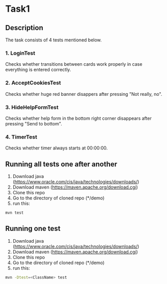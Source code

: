 # Task1
## Description
The task consists of 4 tests mentioned below.

### 1. LoginTest
Checks whether transitions between cards work properly in case everything is entered correctly.
### 2. AcceptCookiesTest
Checks whether huge red banner disappers after pressing "Not really, no".
### 3. HideHelpFormTest
Checks whether help form in the bottom right corner disappears after pressing "Send to bottom".
### 4. TimerTest
Checks whether timer always starts at 00:00:00.

## Running all tests one after another
1. Download java (https://www.oracle.com/cis/java/technologies/downloads/)
2. Download maven (https://maven.apache.org/download.cgi)
3. Clone this repo
4. Go to the directory of cloned repo (*/demo)
5. run this:
```bash
mvn test
```

## Running one test
1. Download java (https://www.oracle.com/cis/java/technologies/downloads/)
2. Download maven (https://maven.apache.org/download.cgi)
3. Clone this repo
4. Go to the directory of cloned repo (*/demo)
5. run this:
```bash
mvn -Dtest=<ClassName> test
```
